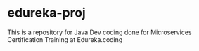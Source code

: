 # edureka-proj

This is a repository for Java Dev coding done for Microservices Certification Training at Edureka.coding 
